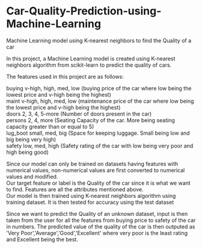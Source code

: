 # Car-Quality-Prediction-using-Machine-Learning
Machine Learning model using K-nearest neighbors to find the Quality of a car

In this project, a Machine Learning model is created using K-nearest neighbors algorithm from scikit-learn to predict the quality of cars.<br/>

The features used in this project are as follows:<br/>

buying       v-high, high, med, low (buying price of the car where low being the lowest price and v-high being the highest)<br/>
maint        v-high, high, med, low (maintenance price of the car where low being the lowest price and v-high being the highest)<br/>
doors        2, 3, 4, 5-more (Number of doors present in the car)<br/>
persons      2, 4, more (Seating Capacity of the car. More being seating capacity greater than or equal to 5)<br/>
lug_boot     small, med, big (Space for keeping luggage. Small being low and big being very high)<br/>
safety       low, med, high (Safety rating of the car with low being very poor and high being good)<br/>

Since our model can only be trained on datasets having features with numerical values, non-numerical values are first converted to numerical values and modified.<br/>
Our target feature or label is the Quality of the car since it is what we want to find. Features are all the attributes mentioned above.<br/> 
Our model is then trained using K-nearest neighbors algorithm using training dataset. It is then tested for accuracy using the test dataset<br/>

Since we want to predict the Quality of an unknown dataset, input is then taken from the user for all the features from buying price to safety of the car in numbers. The predicted value of the quality of the car is then outputed as 'Very Poor','Average','Good','Excellent' where very poor is the least rating and Excellent being the best.<br/>

